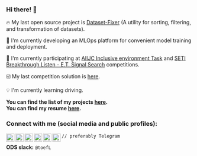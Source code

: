 ### Hi there! 👋

:fire: My last open source project is [Dataset-Fixer](https://github.com/t0efL/Dataset-Fixer)
(A utility for sorting, filtering, and transformation of datasets).

:hammer: I'm currently developing an MLOps platform for convenient model training and deployment.

:dart:  I'm currently participating at [AIIJC Inclusive environment Task](https://aiijc.com/en/task/1064/) and [SETI Breakthrough Listen - E.T. Signal Search](https://www.kaggle.com/c/seti-breakthrough-listen) competitions.

:ballot_box_with_check: My last competition solution is [here](https://github.com/xzcodes/BMS-Molecular-Translation).

:bulb: I'm currently learning driving.

**You can find the list of my projects [here](https://github.com/t0efL/t0efL/blob/master/projects_guide.md).**  
**You can find my resume [here](http://tiny.cc/60lauz).**

### Connect with me (social media and public profiles): 

[<img align="left" alt="codeSTACKr.com" width="22px" src="https://cdn.jsdelivr.net/npm/simple-icons@v3/icons/telegram.svg" />][telegram]
[<img align="left" alt="codeSTACKr.com" width="22px" src="https://cdn.jsdelivr.net/npm/simple-icons@v3/icons/kaggle.svg" />][kaggle]
[<img align="left" alt="codeSTACKr | YouTube" width="22px" src="https://cdn.jsdelivr.net/npm/simple-icons@v3/icons/discord.svg" />][discord]
[<img align="left" alt="codeSTACKr | Twitter" width="22px" src="https://cdn.jsdelivr.net/npm/simple-icons@v3/icons/twitter.svg" />][twitter] 
[<img align="left" alt="codeSTACKr.com" width="22px" src="https://cdn.jsdelivr.net/npm/simple-icons@v3/icons/linkedin.svg" />][linkedin]
[<img align="left" alt="codeSTACKr.com" width="22px" src="https://cdn.jsdelivr.net/npm/simple-icons@v3/icons/leetcode.svg" />][leetcode]

`// preferably Telegram`
  
**ODS slack:** `@toefL`

[kaggle]: https://www.kaggle.com/vadimtimakin
[twitter]: https://twitter.com/de_toefL
[telegram]: https://t.me/t0efL
[discord]: https://discord.com/users/428140617495871489
[linkedin]: https://www.linkedin.cn/in/vadim-timakin-6298b91b6/
[leetcode]: https://leetcode.com/toefL/
